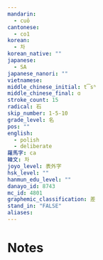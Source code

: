 ```yaml
---
mandarin:
  - cuō
cantonese:
  - co1
korean:
  - 차
korean_native: ""
japanese:
  - SA
japanese_nanori: ""
vietnamese:
middle_chinese_initial: t͡sʰ
middle_chinese_final: ɑ
stroke_count: 15
radical: 石
skip_number: 1-5-10
grade_level: 名
pos: ""
english:
  - polish
  - deliberate
羅馬字: ca
韓文: 차
joyo_level: 表外字
hsk_level: ""
hanmun_edu_level: ""
danayo_id: 8743
mc_id: 4801
graphemic_classification: 差
stand_in: "FALSE"
aliases:
---
```


# Notes
